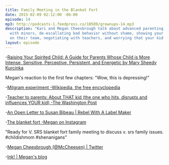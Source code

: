 ```yaml
---
title: Family Meeting in the Blanket Fort
date: 2015-02-09 02:12:00 -06:00
episode: 14
mp3: http://podcasts-1.feedpress.co/10589/grownups-14.mp3
description: "Kari and Megan Cheesbrough talk about advanced parenting, collaborating
  with minors, de-escallating bad behavior without shame, showing your children you're
  on their team, negotiating with teachers, and worrying that your kid's a sociopath."
layout: episode
---
```


-[Raising Your Spirited Child: A Guide for Parents Whose Child is More Intense, Sensitive, Perceptive, Persistent, and Energetic by Mary Sheedy Kurcinka][1]

Megan's reaction to the first few chapters: "Wow, this is depressing!"

-[Milgram experiment -Wikipedia, the free encyclopedia][2]

-[Teacher to parents: About THAT kid (the one who hits, disrupts and influences YOUR kid) -The Washington Post][3]

-[An Open Letter to Susan Bibeau | Rebel With A Label Maker][4]

-[The blanket fort -Megan on Instagram][5]

"Ready for V. SRS blanket fort family meeting to discuss v. srs family issues. #childishmom #shenanigans"

-[Megan Cheesbrough (@McCheesen) | Twitter][6]

-[Ink! | Megan's blog][7]

[1]: https://www.goodreads.com/book/show/188506.Raising_Your_Spirited_Child
[2]: http://en.wikipedia.org/wiki/Milgram_experiment
[3]: http://www.washingtonpost.com/blogs/answer-sheet/wp/2014/11/14/teacher-to-parents-about-that-kid-the-one-who-hits-disrupts-and-influences-your-kid/
[4]: http://rebelwithalabelmaker.com/2014/10/23/an-open-letter-to-susan-bibeau/
[5]: http://instagram.com/p/yqGljjDT1m/
[6]: https://twitter.com/mccheesen
[7]: http://www.megancheesbrough.com/
